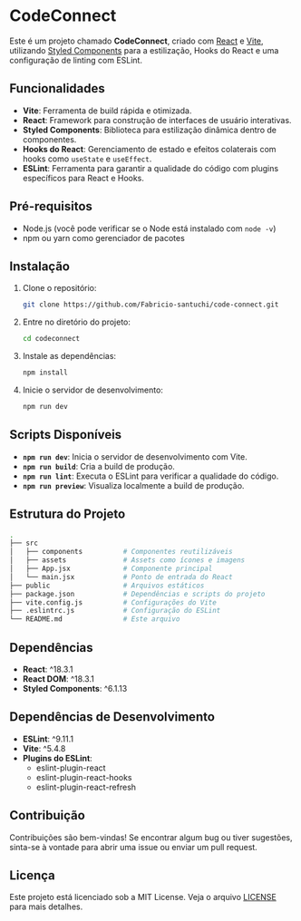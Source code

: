 # CodeConnect

Este é um projeto chamado **CodeConnect**, criado com [React](https://reactjs.org/) e [Vite](https://vitejs.dev/), utilizando [Styled Components](https://styled-components.com/) para a estilização, Hooks do React e uma configuração de linting com ESLint.

## Funcionalidades

- **Vite**: Ferramenta de build rápida e otimizada.
- **React**: Framework para construção de interfaces de usuário interativas.
- **Styled Components**: Biblioteca para estilização dinâmica dentro de componentes.
- **Hooks do React**: Gerenciamento de estado e efeitos colaterais com hooks como `useState` e `useEffect`.
- **ESLint**: Ferramenta para garantir a qualidade do código com plugins específicos para React e Hooks.

## Pré-requisitos

- Node.js (você pode verificar se o Node está instalado com `node -v`)
- npm ou yarn como gerenciador de pacotes

## Instalação

1. Clone o repositório:

   ```bash
   git clone https://github.com/Fabricio-santuchi/code-connect.git
   ```

2. Entre no diretório do projeto:

   ```bash
   cd codeconnect
   ```

3. Instale as dependências:

   ```bash
   npm install
   ```

4. Inicie o servidor de desenvolvimento:

   ```bash
   npm run dev
   ```

## Scripts Disponíveis

- **`npm run dev`**: Inicia o servidor de desenvolvimento com Vite.
- **`npm run build`**: Cria a build de produção.
- **`npm run lint`**: Executa o ESLint para verificar a qualidade do código.
- **`npm run preview`**: Visualiza localmente a build de produção.

## Estrutura do Projeto

```bash
.
├── src
│   ├── components          # Componentes reutilizáveis
│   ├── assets              # Assets como ícones e imagens
│   ├── App.jsx             # Componente principal
│   └── main.jsx            # Ponto de entrada do React
├── public                  # Arquivos estáticos
├── package.json            # Dependências e scripts do projeto
├── vite.config.js          # Configurações do Vite
├── .eslintrc.js            # Configuração do ESLint
└── README.md               # Este arquivo
```

## Dependências

- **React**: ^18.3.1
- **React DOM**: ^18.3.1
- **Styled Components**: ^6.1.13

## Dependências de Desenvolvimento

- **ESLint**: ^9.11.1
- **Vite**: ^5.4.8
- **Plugins do ESLint**:
  - eslint-plugin-react
  - eslint-plugin-react-hooks
  - eslint-plugin-react-refresh

## Contribuição

Contribuições são bem-vindas! Se encontrar algum bug ou tiver sugestões, sinta-se à vontade para abrir uma issue ou enviar um pull request.

## Licença

Este projeto está licenciado sob a MIT License. Veja o arquivo [LICENSE](./LICENSE) para mais detalhes.